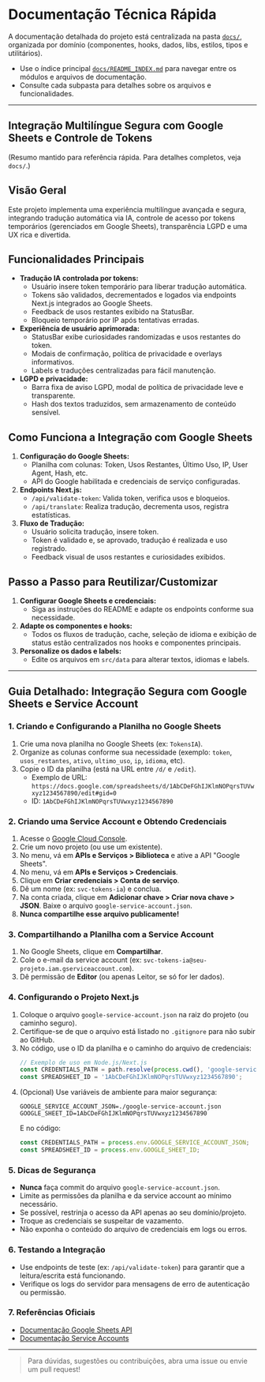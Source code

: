 # Documentação Técnica Rápida

A documentação detalhada do projeto está centralizada na pasta [`docs/`](docs/), organizada por domínio (componentes, hooks, dados, libs, estilos, tipos e utilitários).

- Use o índice principal [`docs/README_INDEX.md`](docs/README_INDEX.md) para navegar entre os módulos e arquivos de documentação.
- Consulte cada subpasta para detalhes sobre os arquivos e funcionalidades.

---

## Integração Multilíngue Segura com Google Sheets e Controle de Tokens

(Resumo mantido para referência rápida. Para detalhes completos, veja `docs/`.)

## Visão Geral
Este projeto implementa uma experiência multilíngue avançada e segura, integrando tradução automática via IA, controle de acesso por tokens temporários (gerenciados em Google Sheets), transparência LGPD e uma UX rica e divertida.

## Funcionalidades Principais
- **Tradução IA controlada por tokens:**
  - Usuário insere token temporário para liberar tradução automática.
  - Tokens são validados, decrementados e logados via endpoints Next.js integrados ao Google Sheets.
  - Feedback de usos restantes exibido na StatusBar.
  - Bloqueio temporário por IP após tentativas erradas.
- **Experiência de usuário aprimorada:**
  - StatusBar exibe curiosidades randomizadas e usos restantes do token.
  - Modais de confirmação, política de privacidade e overlays informativos.
  - Labels e traduções centralizadas para fácil manutenção.
- **LGPD e privacidade:**
  - Barra fixa de aviso LGPD, modal de política de privacidade leve e transparente.
  - Hash dos textos traduzidos, sem armazenamento de conteúdo sensível.

## Como Funciona a Integração com Google Sheets
1. **Configuração do Google Sheets:**
   - Planilha com colunas: Token, Usos Restantes, Último Uso, IP, User Agent, Hash, etc.
   - API do Google habilitada e credenciais de serviço configuradas.
2. **Endpoints Next.js:**
   - `/api/validate-token`: Valida token, verifica usos e bloqueios.
   - `/api/translate`: Realiza tradução, decrementa usos, registra estatísticas.
3. **Fluxo de Tradução:**
   - Usuário solicita tradução, insere token.
   - Token é validado e, se aprovado, tradução é realizada e uso registrado.
   - Feedback visual de usos restantes e curiosidades exibidos.

## Passo a Passo para Reutilizar/Customizar
1. **Configurar Google Sheets e credenciais:**
   - Siga as instruções do README e adapte os endpoints conforme sua necessidade.
2. **Adapte os componentes e hooks:**
   - Todos os fluxos de tradução, cache, seleção de idioma e exibição de status estão centralizados nos hooks e componentes principais.
3. **Personalize os dados e labels:**
   - Edite os arquivos em `src/data` para alterar textos, idiomas e labels.

---

## Guia Detalhado: Integração Segura com Google Sheets e Service Account

### 1. Criando e Configurando a Planilha no Google Sheets
1. Crie uma nova planilha no Google Sheets (ex: `TokensIA`).
2. Organize as colunas conforme sua necessidade (exemplo: `token`, `usos_restantes`, `ativo`, `ultimo_uso`, `ip`, `idioma`, etc).
3. Copie o ID da planilha (está na URL entre `/d/` e `/edit`).
   - Exemplo de URL: `https://docs.google.com/spreadsheets/d/1AbCDeFGhIJKlmNOPqrsTUVwxyz1234567890/edit#gid=0`
   - ID: `1AbCDeFGhIJKlmNOPqrsTUVwxyz1234567890`

### 2. Criando uma Service Account e Obtendo Credenciais
1. Acesse o [Google Cloud Console](https://console.cloud.google.com/).
2. Crie um novo projeto (ou use um existente).
3. No menu, vá em **APIs e Serviços > Biblioteca** e ative a API "Google Sheets".
4. No menu, vá em **APIs e Serviços > Credenciais**.
5. Clique em **Criar credenciais > Conta de serviço**.
6. Dê um nome (ex: `svc-tokens-ia`) e conclua.
7. Na conta criada, clique em **Adicionar chave > Criar nova chave > JSON**. Baixe o arquivo `google-service-account.json`.
8. **Nunca compartilhe esse arquivo publicamente!**

### 3. Compartilhando a Planilha com a Service Account
1. No Google Sheets, clique em **Compartilhar**.
2. Cole o e-mail da service account (ex: `svc-tokens-ia@seu-projeto.iam.gserviceaccount.com`).
3. Dê permissão de **Editor** (ou apenas Leitor, se só for ler dados).

### 4. Configurando o Projeto Next.js
1. Coloque o arquivo `google-service-account.json` na raiz do projeto (ou caminho seguro).
2. Certifique-se de que o arquivo está listado no `.gitignore` para não subir ao GitHub.
3. No código, use o ID da planilha e o caminho do arquivo de credenciais:
   ```ts
   // Exemplo de uso em Node.js/Next.js
   const CREDENTIALS_PATH = path.resolve(process.cwd(), 'google-service-account.json');
   const SPREADSHEET_ID = '1AbCDeFGhIJKlmNOPqrsTUVwxyz1234567890';
   ```
4. (Opcional) Use variáveis de ambiente para maior segurança:
   ```env
   GOOGLE_SERVICE_ACCOUNT_JSON=./google-service-account.json
   GOOGLE_SHEET_ID=1AbCDeFGhIJKlmNOPqrsTUVwxyz1234567890
   ```
   E no código:
   ```ts
   const CREDENTIALS_PATH = process.env.GOOGLE_SERVICE_ACCOUNT_JSON;
   const SPREADSHEET_ID = process.env.GOOGLE_SHEET_ID;
   ```

### 5. Dicas de Segurança
- **Nunca** faça commit do arquivo `google-service-account.json`.
- Limite as permissões da planilha e da service account ao mínimo necessário.
- Se possível, restrinja o acesso da API apenas ao seu domínio/projeto.
- Troque as credenciais se suspeitar de vazamento.
- Não exponha o conteúdo do arquivo de credenciais em logs ou erros.

### 6. Testando a Integração
- Use endpoints de teste (ex: `/api/validate-token`) para garantir que a leitura/escrita está funcionando.
- Verifique os logs do servidor para mensagens de erro de autenticação ou permissão.

### 7. Referências Oficiais
- [Documentação Google Sheets API](https://developers.google.com/sheets/api/quickstart/nodejs)
- [Documentação Service Accounts](https://cloud.google.com/iam/docs/service-accounts)

---

> Para dúvidas, sugestões ou contribuições, abra uma issue ou envie um pull request!
